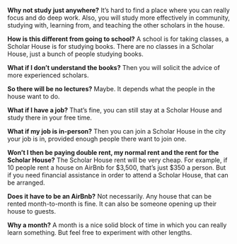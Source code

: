 **Why not study just anywhere?** It’s hard to find a place where you can really focus and do deep work. Also, you will study more effectively in community, studying with, learning from, and teaching the other scholars in the house.

**How is this different from going to school?** A school is for taking classes, a Scholar House is for studying books. There are no classes in a Scholar House, just a bunch of people studying books.

**What if I don’t understand the books?** Then you will solicit the advice of more experienced scholars.

**So there will be no lectures?** Maybe. It depends what the people in the house want to do.

**What if I have a job?** That’s fine, you can still stay at a Scholar House and study there in your free time.

**What if my job is in-person?** Then you can join a Scholar House in the city your job is in, provided enough people there want to join one.

**Won’t I then be paying double rent, my normal rent and the rent for the Scholar House?** The Scholar House rent will be very cheap. For example, if 10 people rent a house on AirBnb for $3,500, that’s just $350 a person. But if you need financial assistance in order to attend a Scholar House, that can be arranged.

**Does it have to be an AirBnb?** Not necessarily. Any house that can be rented month-to-month is fine. It can also be someone opening up their house to guests.

**Why a month?** A month is a nice solid block of time in which you can really learn something. But feel free to experiment with other lengths.
